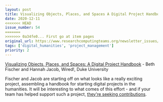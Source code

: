 ```yaml
---
layout: post
title: Visualizing Objects, Places, and Spaces A Digital Project Handbook - Beth Fischer and Hannah Jacob, Wired!, Duke University
date: 2020-12-11
<<<<<<< HEAD
issue_number: 54
=======
>>>>>>> 0a34fe0... First go at item pages
original_url: https://www.researchcomputingteams.org/newsletter_issues/0054
tags: ['digital_humanities', 'project_management']
priority: 2
---
```


<!-- markdownlint-disable MD033 -->
<!-- markdownlint-disable MD041 -->
<!-- markdownlint-disable MD049 -->

[Visualizing Objects, Places, and Spaces: A Digital Project Handbook](https://handbook.pubpub.org) - Beth Fischer and Hannah Jacob, Wired!, Duke University

Fischer and Jacob are starting off on what looks like a really exciting project, assembling a handbook for starting digital projects in the humanities. It will be interesting to what comes of this effort - and if your team has helped support such a project, [they're seeking contributions](https://handbook.pubpub.org/get-involved).

